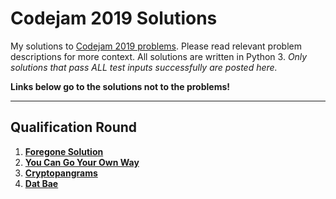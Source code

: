 # Codejam 2019 Solutions

My solutions to [Codejam 2019 problems](https://codingcompetitions.withgoogle.com/codejam/archive/2019). Please read relevant problem descriptions for more context. All solutions are written in Python 3. *Only solutions that pass ALL test inputs successfully are posted here.*

**Links below go to the solutions not to the problems!**

---

## Qualification Round

1. [**Foregone Solution**](https://github.com/theXYZT/codejam-2018/blob/master/Qualification%20Round/saving-the-universe-again.py)  
2. [**You Can Go Your Own Way**](https://github.com/theXYZT/codejam-2018/blob/master/Qualification%20Round/trouble-sort.py)
3. [**Cryptopangrams**](https://github.com/theXYZT/codejam-2018/blob/master/Qualification%20Round/go-gopher.py)  
4. [**Dat Bae**](https://github.com/theXYZT/codejam-2018/blob/master/Qualification%20Round/cubic-ufo.py)  

